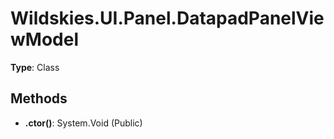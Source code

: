 ﻿# Wildskies.UI.Panel.DatapadPanelViewModel

**Type**: Class

## Methods

- **.ctor()**: System.Void (Public)

